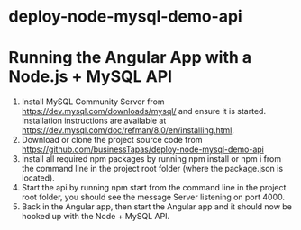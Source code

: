 # deploy-node-mysql-demo-api
# Running the Angular App with a Node.js + MySQL API
1) Install MySQL Community Server from https://dev.mysql.com/downloads/mysql/ and ensure it is started. Installation instructions are available at
   https://dev.mysql.com/doc/refman/8.0/en/installing.html.
2) Download or clone the project source code from https://github.com/businessTapas/deploy-node-mysql-demo-api
3) Install all required npm packages by running npm install or npm i from the command line in the project root folder (where the package.json is located).
4) Start the api by running npm start from the command line in the project root folder, you should see the message Server listening on port 4000.
5) Back in the Angular app, then start the Angular app and it should now be hooked up with the Node + MySQL API.
